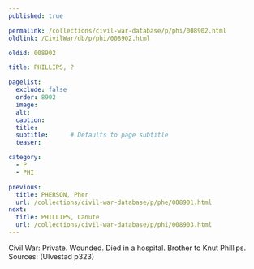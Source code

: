 ```yaml
---
published: true

permalink: /collections/civil-war-database/p/phi/008902.html
oldlink: /CivilWar/db/p/phi/008902.html

oldid: 008902

title: PHILLIPS, ?

pagelist:
  exclude: false
  order: 8902
  image: 
  alt:
  caption:
  title:
  subtitle:      # Defaults to page subtitle
  teaser:

category: 
  - P 
  - PHI

previous:
  title: PHERSON, Pher
  url: /collections/civil-war-database/p/phe/008901.html  
next:
  title: PHILLIPS, Canute
  url: /collections/civil-war-database/p/phi/008903.html   
---
```

Civil War: Private. Wounded. Died in a hospital. Brother to Knut Phillips. Sources: (Ulvestad p323)